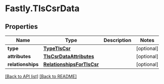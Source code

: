 # Fastly.TlsCsrData

## Properties

Name | Type | Description | Notes
------------ | ------------- | ------------- | -------------
**type** | [**TypeTlsCsr**](TypeTlsCsr.md) |  | [optional] 
**attributes** | [**TlsCsrDataAttributes**](TlsCsrDataAttributes.md) |  | [optional] 
**relationships** | [**RelationshipsForTlsCsr**](RelationshipsForTlsCsr.md) |  | [optional] 


[[Back to API list]](../../README.md#endpoints) [[Back to README]](../../README.md)
